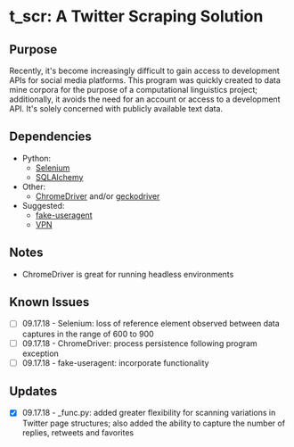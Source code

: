 # t_scr: A Twitter Scraping Solution

## Purpose
Recently, it's become increasingly difficult to gain access to development APIs for social media platforms.  This program was quickly created to data mine corpora for the purpose of a computational linguistics project; additionally, it avoids the need for an account or access to a development API.  It's solely concerned with publicly available text data.

## Dependencies
* Python:
  * [Selenium](https://selenium-python.readthedocs.io)
  * [SQLAlchemy](http://www.sqlalchemy.org)
* Other:
  * [ChromeDriver](https://sites.google.com/a/chromium.org/chromedriver/) and/or [geckodriver](https://github.com/mozilla/geckodriver/releases)
* Suggested:
  * [fake-useragent](https://github.com/hellysmile/fake-useragent)
  * [VPN](https://www.cnet.com/best-vpn-services-directory/)

## Notes
* ChromeDriver is great for running headless environments

## Known Issues
* [ ] 09.17.18 - Selenium: loss of reference element observed between data captures in the range of 600 to 900
* [ ] 09.17.18 - ChromeDriver: process persistence following program exception
* [ ] 09.17.18 - fake-useragent: incorporate functionality

## Updates
* [x] 09.17.18 - \_func.py: added greater flexibility for scanning variations in Twitter page structures; also added the ability to capture the number of replies, retweets and favorites
